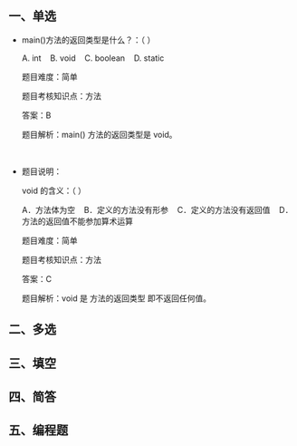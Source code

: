 ## 一、单选

- main()方法的返回类型是什么？：（  ）

  A. int     B. void     C. boolean     D. static

  题目难度：简单

  题目考核知识点：方法

  答案：B

  题目解析：main() 方法的返回类型是 void。

  <br>

- 题目说明：

  void 的含义：（  ）     

  A．方法体为空     B．定义的方法没有形参     C．定义的方法没有返回值     D．方法的返回值不能参加算术运算 

  题目难度：简单

  题目考核知识点：方法

  答案：C

  题目解析：void 是 方法的返回类型 即不返回任何值。

## 二、多选



## 三、填空



## 四、简答



## 五、编程题


